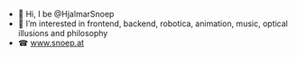 - 🐝 Hi, I be @HjalmarSnoep
- 👀 I’m interested in frontend, backend, robotica, animation, music, optical illusions and philosophy 
- ☎ www.snoep.at 

<!---
HjalmarSnoep/HjalmarSnoep is a ✨ special ✨ repository because its `README.md` (this file) appears on your GitHub profile.
You can click the Preview link to take a look at your changes.
--->
